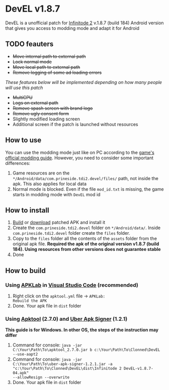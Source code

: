 # DevEL v1.8.7

DevEL is a unofficial patch for [Infinitode 2](https://infinitode.prineside.com/) v.1.8.7 (build 184) Android version that gives you access to modding mode and adapt it for Android

## TODO feauters

* ~~Move internal path to external path~~
* ~~Lock normal mode~~
* ~~Move local path to external path~~
* ~~Remove logging of some ad loading errors~~

*These features below will be implemented depending on how many people will use this patch*
* ~~MultiCPU~~
* ~~Logs on external path~~
* ~~Remove spash screen with brand logo~~
* ~~Remove ugly consent form~~
* Slightly modified loading screen
* Additional screen if the patch is launched without resources

## How to use

You can use the modding mode just like on PC according to the [game's official modding guide](https://infinitode.prineside.com/modding/?p=index). However, you need to consider some important differences:
1. Game resources are on the <code>*/Android/data/com.prineside.tdi2.devel/files/</code> path, not inside the apk. This also applies for local data
2. Normal mode is blocked. Even if the file <code>mod_id.txt</code> is missing, the game starts in modding mode with <code>DevEL</code> mod id

## How to install

1. [Build](#how-to-build) or [download](https://github.com/ELfox513/DevEL-v1.8.7/releases) patched APK and install it
2. Create the <code>com.prineside.tdi2.devel</code> folder on <code>*/Android/data/</code>. Inside <code>com.prineside.tdi2.devel</code> folder create the <code>files</code> folder.
3. Copy to the <code>files</code> folder all the contents of the <code>assets</code> folder from the original apk file. **Required the apk of the original version v1.8.7 (build 184). Using resources from other versions does not guarantee stable**
4. Done

## How to build

### Using [APKLab](https://marketplace.visualstudio.com/items?itemName=Surendrajat.apklab) in [Visual Studio Code](https://code.visualstudio.com/) (recommended)

1. Right click on the <code>apktool.yml</code> file -> <code>APKLab: Rebuild the APK</code>
2. Done. Your apk file in <code>dist</code> folder

### Using [Apktool](https://ibotpeaches.github.io/Apktool/) (2.7.0) and [Uber Apk Signer](https://github.com/patrickfav/uber-apk-signer) (1.2.1)

**This guide is for Windows. In other OS, the steps of the instruction may differ**
1. Command for console: <code>java -jar C:\Your\Path\To\apktool_2.7.0.jar b c:\Your\Path\To\Clonned\DevEL --use-aapt2</code>
2. Command for console: <code>java -jar C:\Your\Path\To\uber-apk-signer-1.2.1.jar -a "c:\Your\Path\To\Clonned\DevEL\dist\Infinitode 2 DevEL-v1.8.7-04.apk" --allowResign --overwrite</code>
3. Done. Your apk file in <code>dist</code> folder
